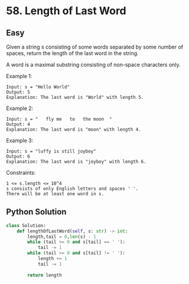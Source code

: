 # 58. Length of Last Word
## Easy

Given a string s consisting of some words separated by some number of spaces, return the length of the last word in the string.

A word is a maximal substring consisting of non-space characters only.

Example 1:

```
Input: s = "Hello World"
Output: 5
Explanation: The last word is "World" with length 5.
```

Example 2:

```
Input: s = "   fly me   to   the moon  "
Output: 4
Explanation: The last word is "moon" with length 4.
```

Example 3:

```
Input: s = "luffy is still joyboy"
Output: 6
Explanation: The last word is "joyboy" with length 6.
```

Constraints:

```
1 <= s.length <= 10^4
s consists of only English letters and spaces ' '.
There will be at least one word in s.
```

## Python Solution

```python
class Solution:
    def lengthOfLastWord(self, s: str) -> int:
        length,tail = 0,len(s) - 1
        while (tail >= 0 and s[tail] == ' '):
            tail -= 1
        while (tail >= 0 and s[tail] != ' '):
            length += 1
            tail -= 1
        
        return length
```
